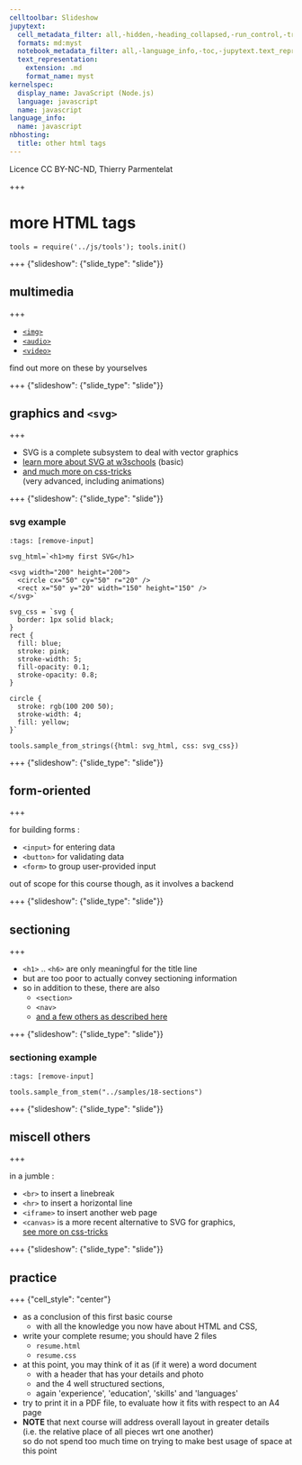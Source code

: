 ```yaml
---
celltoolbar: Slideshow
jupytext:
  cell_metadata_filter: all,-hidden,-heading_collapsed,-run_control,-trusted
  formats: md:myst
  notebook_metadata_filter: all,-language_info,-toc,-jupytext.text_representation.jupytext_version,-jupytext.text_representation.format_version
  text_representation:
    extension: .md
    format_name: myst
kernelspec:
  display_name: JavaScript (Node.js)
  language: javascript
  name: javascript
language_info:
  name: javascript
nbhosting:
  title: other html tags
---
```


Licence CC BY-NC-ND, Thierry Parmentelat

+++

# more HTML tags

```{code-cell}
tools = require('../js/tools'); tools.init()
```

+++ {"slideshow": {"slide_type": "slide"}}

## multimedia

+++

* [`<img>`](https://www.w3schools.com/tags/tag_img.asp)
* [`<audio>`](https://www.w3schools.com/html/html5_audio.asp)
* [`<video>`](https://www.w3schools.com/html/html5_video.asp)

find out more on these by yourselves

+++ {"slideshow": {"slide_type": "slide"}}

## graphics and `<svg>`

+++

* SVG is a complete subsystem to deal with vector graphics
* [learn more about SVG at w3schools](https://www.w3schools.com/graphics/svg_intro.asp) (basic)
* [and much more on css-tricks](https://css-tricks.com/svg-properties-and-css/)  
  (very advanced, including animations)

+++ {"slideshow": {"slide_type": "slide"}}

### svg example

```{code-cell}
:tags: [remove-input]

svg_html=`<h1>my first SVG</h1>

<svg width="200" height="200">
  <circle cx="50" cy="50" r="20" />
  <rect x="50" y="20" width="150" height="150" />
</svg>`

svg_css = `svg {
  border: 1px solid black;
}
rect {
  fill: blue;
  stroke: pink;
  stroke-width: 5;
  fill-opacity: 0.1;
  stroke-opacity: 0.8;
}

circle {
  stroke: rgb(100 200 50);
  stroke-width: 4;
  fill: yellow;
}`

tools.sample_from_strings({html: svg_html, css: svg_css})
```

+++ {"slideshow": {"slide_type": "slide"}}

## form-oriented

+++

for building forms :

* `<input>` for entering data
* `<button>` for validating data
* `<form>` to group user-provided input  

out of scope for this course though, as it involves a backend

+++ {"slideshow": {"slide_type": "slide"}}

## sectioning

+++

* `<h1>` .. `<h6>` are only meaningful for the title line
* but are too poor to actually convey sectioning information
* so in addition to these, there are also
  * `<section>`
  * `<nav>`
  * [and a few others as described here](https://developer.mozilla.org/en-US/docs/Web/Guide/HTML/Using_HTML_sections_and_outlines)

+++ {"slideshow": {"slide_type": "slide"}}

### sectioning example

```{code-cell}
:tags: [remove-input]

tools.sample_from_stem("../samples/18-sections")
```

+++ {"slideshow": {"slide_type": "slide"}}

## miscell others

+++

in a jumble :

* `<br>` to insert a linebreak
* `<hr>` to insert a horizontal line
* `<iframe>` to insert another web page
* `<canvas>` is a more recent alternative to SVG for graphics,  
  [see more on css-tricks](https://css-tricks.com/learn-canvas-snake-game/)

+++ {"slideshow": {"slide_type": "slide"}}

## practice

+++ {"cell_style": "center"}

* as a conclusion of this first basic course
  * with all the knowledge you now have about HTML and CSS,
* write your complete resume; you should have 2 files
  * `resume.html`
  * `resume.css`
* at this point, you may think of it as (if it were) a word document
  * with a header that has your details and photo
  * and the 4 well structured sections,
  * again 'experience', 'education', 'skills' and 'languages'
* try to print it in a PDF file, to evaluate how it fits with respect to an A4 page
* **NOTE** that next course will address overall layout in greater details  
  (i.e. the relative place of all pieces wrt one another)  
  so do not spend too much time on trying to make best usage of space at this point
